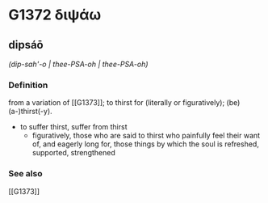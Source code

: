 # G1372 διψάω

## dipsáō

_(dip-sah'-o | thee-PSA-oh | thee-PSA-oh)_

### Definition

from a variation of [[G1373]]; to thirst for (literally or figuratively); (be) (a-)thirst(-y).

- to suffer thirst, suffer from thirst
  - figuratively, those who are said to thirst who painfully feel their want of, and eagerly long for, those things by which the soul is refreshed, supported, strengthened

### See also

[[G1373]]

